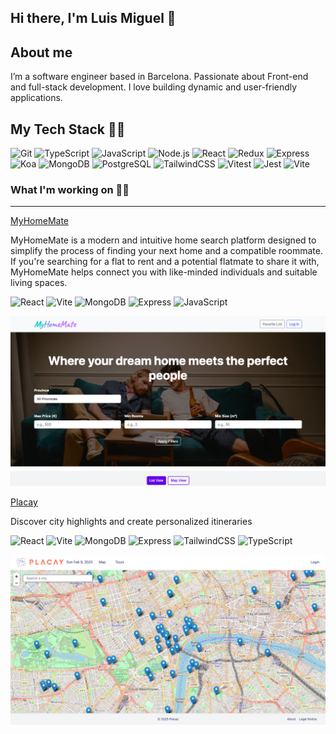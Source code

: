 ## Hi there, I'm Luis Miguel 👋

## About me

I’m a software engineer based in Barcelona. Passionate about Front-end and full-stack development. I love building dynamic and user-friendly applications.

## My Tech Stack 👨‍🔬

![Git](https://img.shields.io/badge/Git-F05033?style=flat&logo=git&logoColor=white)
![TypeScript](https://img.shields.io/badge/TypeScript-3178C6?style=flat&logo=typescript&logoColor=white)
![JavaScript](https://img.shields.io/badge/JavaScript-F7DF1E?style=flat&logo=javascript&logoColor=black)
![Node.js](https://img.shields.io/badge/Node.js-339933?style=flat&logo=nodedotjs&logoColor=white)
![React](https://img.shields.io/badge/React-61DAFB?style=flat&logo=react&logoColor=black)
![Redux](https://img.shields.io/badge/Redux-764ABC?style=flat&logo=redux&logoColor=white)
![Express](https://img.shields.io/badge/Express-000000?style=flat&logo=express&logoColor=white)
![Koa](https://img.shields.io/badge/Koa-33333D?style=flat&logo=koa&logoColor=white)
![MongoDB](https://img.shields.io/badge/MongoDB-47A248?style=flat&logo=mongodb&logoColor=white)
![PostgreSQL](https://img.shields.io/badge/PostgreSQL-336791?style=flat&logo=postgresql&logoColor=white)
![TailwindCSS](https://img.shields.io/badge/TailwindCSS-06B6D4?style=flat&logo=tailwindcss&logoColor=white)
![Vitest](https://img.shields.io/badge/Vitest-6E9F18?style=flat&logo=vitest&logoColor=white)
![Jest](https://img.shields.io/badge/Jest-C21325?style=flat&logo=jest&logoColor=white)
![Vite](https://img.shields.io/badge/Vite-646CFF?style=flat&logo=vite&logoColor=white)



### What I'm working on 👨‍💻
---
[MyHomeMate](https://github.com/lmleg9/my-home-mate)

MyHomeMate is a modern and intuitive home search platform designed to simplify the process of finding your next home and a compatible roommate. If you're searching for a flat to rent and a potential flatmate to share it with, MyHomeMate helps connect you with like-minded individuals and suitable living spaces.


![React](https://img.shields.io/badge/React-61DAFB?style=flat&logo=react&logoColor=black)
![Vite](https://img.shields.io/badge/Vite-646CFF?style=flat&logo=vite&logoColor=white)
![MongoDB](https://img.shields.io/badge/MongoDB-47A248?style=flat&logo=mongodb&logoColor=white)
![Express](https://img.shields.io/badge/Express-000000?style=flat&logo=express&logoColor=white)
![JavaScript](https://img.shields.io/badge/JavaScript-F7DF1E?style=flat&logo=javascript&logoColor=black)


<p align="center">
  <img src="Images/Screenshot-MyHomeMate.png" />
</p>

[Placay](https://github.com/lmleg9/Placay)

Discover city highlights and create personalized itineraries

![React](https://img.shields.io/badge/React-61DAFB?style=flat&logo=react&logoColor=black)
![Vite](https://img.shields.io/badge/Vite-646CFF?style=flat&logo=vite&logoColor=white)
![MongoDB](https://img.shields.io/badge/MongoDB-47A248?style=flat&logo=mongodb&logoColor=white)
![Express](https://img.shields.io/badge/Express-000000?style=flat&logo=express&logoColor=white)
![TailwindCSS](https://img.shields.io/badge/TailwindCSS-06B6D4?style=flat&logo=tailwindcss&logoColor=white)
![TypeScript](https://img.shields.io/badge/TypeScript-3178C6?style=flat&logo=typescript&logoColor=white)


<p align="center">
  <img src="/Images/Screenshot-placay.png" />
</p>
<!--
**lmleg9/lmleg9** is a ✨ _special_ ✨ repository because its `README.md` (this file) appears on your GitHub profile.

Here are some ideas to get you started:

- 🔭 I’m currently working on ...
- 🌱 I’m currently learning ...
- 👯 I’m looking to collaborate on ...
- 🤔 I’m looking for help with ...
- 💬 Ask me about ...
- 📫 How to reach me: ...
- 😄 Pronouns: ...
- ⚡ Fun fact: ...
-->
